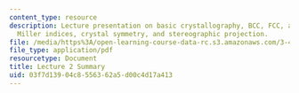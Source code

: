 ```yaml
---
content_type: resource
description: Lecture presentation on basic crystallography, BCC, FCC, and HCP structures,
  Miller indices, crystal symmetry, and stereographic projection.
file: /media/https%3A/open-learning-course-data-rc.s3.amazonaws.com/3-40j-physical-metallurgy-fall-2009/03f7d13904c8556362a5d00c4d17a413_MIT3_40JF09_lec02.pdf
file_type: application/pdf
resourcetype: Document
title: Lecture 2 Summary
uid: 03f7d139-04c8-5563-62a5-d00c4d17a413
---
```

